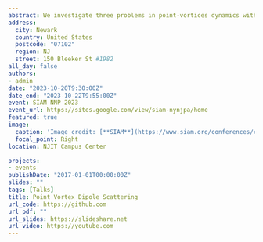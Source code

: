 ```yaml
---
abstract: We investigate three problems in point-vortices dynamics within a two-dimensional, inviscid, incompressible fluid. We derive a new reduction of a system of three vortices. The integrable reduced system has an easily visualized phase plane that illuminates the dynamics.<br /> We apply it to explain the scattering of the point-vortex dipole with a third vortex in two cases. We then add a fourth vortex and use the reduced dynamics of the three-vortex system as the basis for the perturbative study of dipole-dipole scattering.
address:
  city: Newark
  country: United States
  postcode: "07102"
  region: NJ
  street: 150 Bleeker St #1982
all_day: false
authors:
- admin
date: "2023-10-20T9:30:00Z"
date_end: "2023-10-22T9:55:00Z"
event: SIAM NNP 2023
event_url: https://sites.google.com/view/siam-nynjpa/home
featured: true
image:
  caption: 'Image credit: [**SIAM**](https://www.siam.org/conferences/cm/conference/nwcs24)'
  focal_point: Right
location: NJIT Campus Center

projects:
- events
publishDate: "2017-01-01T00:00:00Z"
slides: ""
tags: [Talks]
title: Point Vortex Dipole Scattering
url_code: https://github.com
url_pdf: ""
url_slides: https://slideshare.net
url_video: https://youtube.com
---
```




